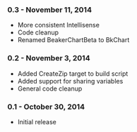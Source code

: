 ### 0.3 - November 11, 2014
* More consistent Intellisense
* Code cleanup
* Renamed BeakerChartBeta to BkChart

### 0.2 - November 3, 2014
* Added CreateZip target to build script
* Added support for sharing variables
* General code cleanup

### 0.1 - October 30, 2014
* Initial release